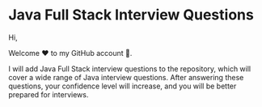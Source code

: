 # Java Full Stack Interview Questions

Hi,

Welcome ❤️ to my GitHub account 🙏.

I will add Java Full Stack interview questions to the repository, which will cover a wide range of Java interview questions. After answering these questions, your confidence level will increase, and you will be better prepared for interviews.
